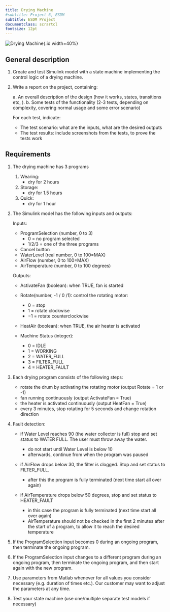 ```yaml
---
title: Drying Machine
#subtitle: Project 6, ESDM
subtitle: ESDM Project
documentclass: scrartcl
fontsize: 12pt
---
```


![Drying Machine](img/DryingMachine.png){.id width=40%}

## General description

1. Create and test Simulink model with a state machine implementing the control logic of a drying machine.

2. Write a report on the project, containing:

   a. An overall description of the design (how it works, states, transitions etc, ).
   b. Some tests of the functionality (2-3 tests, depending on complexity, covering normal usage and some error scenario)

      For each test, indicate:

      - The test scenario: what are the inputs, what are the desired outputs
      - The test results: include screenshots from the tests, to prove the tests work

## Requirements

1. The drying machine has 3 programs

   1. Wearing:
       - dry for 2 hours
   2. Storage:
       - dry for 1.5 hours
   3. Quick:
       - dry for 1 hour

1. The Simulink model has the following inputs and outputs:

    Inputs:
    - ProgramSelection (number, 0 to 3)
        - 0 = no program selected
        - 1/2/3 = one of the three programs
    - Cancel button
    - WaterLevel (real number, 0 to 100=MAX)
    - AirFlow (number, 0 to 100=MAX)
    - AirTemperature (number, 0 to 100 degrees)

    Outputs:
    - ActivateFan (boolean): when TRUE, fan is started
    - Rotate(number, -1 / 0 /1): control the rotating motor:
        - 0 = stop
        - 1 = rotate clockwise
        - $-1$ = rotate counterclockwise
    - HeatAir (boolean): when TRUE, the air heater is activated

    - Machine Status (integer):
        - 0 = IDLE
        - 1 = WORKING
        - 2 = WATER_FULL
        - 3 = FILTER_FULL
        - 4 = HEATER_FAULT

1. Each drying program consists of the following steps:

   - rotate the drum by activating the rotating motor (output Rotate = 1 or -1)
   - fan running continuously (output ActivateFan = True)
   - the heater is activated continuously (output HeatFan = True)
   - every 3 minutes, stop rotating for 5 seconds and change rotation direction

1. Fault detection:

    - if Water Level reaches 90 (the water collector is full) stop and set status to WATER FULL. The user must throw away the water.
        - do not start until Water Level is below 10
        - afterwards, continue from when the program was paused

    - if AirFlow drops below 30, the filter is clogged. Stop and set status to FILTER_FULL.
        - after this the program is fully terminated (next time start all over again)

    - if AirTemperature drops below 50 degrees, stop and set status to HEATER_FAULT
        - in this case the program is fully terminated (next time start all over again)
        - AirTemperature should  not be checked in the first 2 minutes after the start of a program, to allow it to reach the desired temperature

1. If the ProgramSelection input becomes 0 during an ongoing program, then terminate the ongoing program.

1. If the ProgramSelection input changes to a different program during an ongoing program, then terminate the ongoing program, and
then start again with the new program.

1. Use parameters from Matlab whenever for all values you consider necessary (e.g. duration of times etc.).
Our customer may want to adjust the parameters at any time.

1. Test your state machine (use one/multiple separate test models if necessary)
